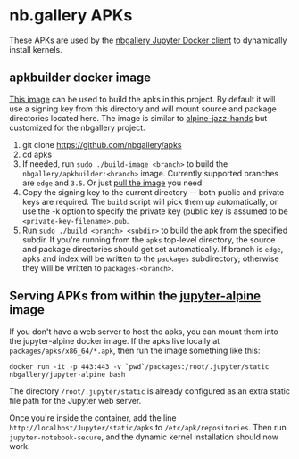 # nb.gallery APKs 

These APKs are used by the [nbgallery Jupyter Docker client](https://github.com/nbgallery/jupyter-docker) to dynamically install kernels. 

## apkbuilder docker image

[This image](https://hub.docker.com/r/nbgallery/apkbuilder/) can be used to build the apks in this project.  By default it will use a signing key from this directory and will mount source and package directories located here.  The image is similar to [alpine-jazz-hands](https://github.com/madedotcom/alpine-jazz-hands) but customized for the nbgallery project.

1. git clone https://github.com/nbgallery/apks
2. cd apks
3. If needed, run `sudo ./build-image <branch>` to build the `nbgallery/apkbuilder:<branch>` image.  Currently supported branches are `edge` and `3.5`.  Or just [pull the image](https://hub.docker.com/r/nbgallery/apkbuilder/) you need.
4. Copy the signing key to the current directory -- both public and private keys are required.  The `build` script will pick them up automatically, or use the -k option to specify the private key (public key is assumed to be `<private-key-filename>.pub`.
5. Run `sudo ./build <branch> <subdir>` to build the apk from the specified subdir.  If you're running from the `apks` top-level directory, the source and package directories should get set automatically.  If branch is `edge`, apks and index will be written to the `packages` subdirectory; otherwise they will be written to `packages-<branch>`.

## Serving APKs from within the [jupyter-alpine](https://github.com/nbgallery/jupyter-docker) image

If you don't have a web server to host the apks, you can mount them into the jupyter-alpine docker image.  If the apks live locally at `packages/apks/x86_64/*.apk`, then run the image something like this:

```
docker run -it -p 443:443 -v `pwd`/packages:/root/.jupyter/static nbgallery/jupyter-alpine bash
```

The directory `/root/.jupyter/static` is already configured as an extra static file path for the Jupyter web server.

Once you're inside the container, add the line `http://localhost/Jupyter/static/apks` to `/etc/apk/repositories`.  Then run `jupyter-notebook-secure`, and the dynamic kernel installation should now work.
